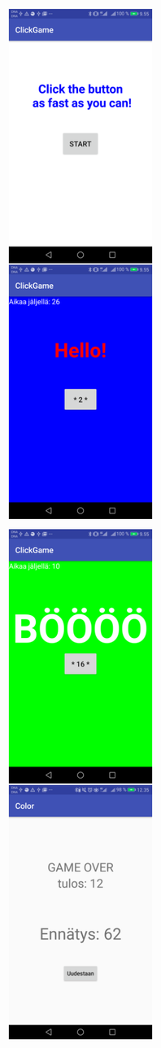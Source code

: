 

<p align="center">
  <img src="https://github.com/pekkavee/AndroidClickGame/blob/master/app/src/main/res/drawable/click3.png" height="500"/>
  <img src="https://github.com/pekkavee/AndroidClickGame/blob/master/app/src/main/res/drawable/click2.png" height="500"/>
  <br></br>
  <img src="https://github.com/pekkavee/AndroidClickGame/blob/master/app/src/main/res/drawable/click1.png" height="500"/>
  <img src="https://github.com/pekkavee/AndroidClickGame/blob/master/app/src/main/res/drawable/Screenshot_20180307-123518.png" height="500"/>
  
</p>
